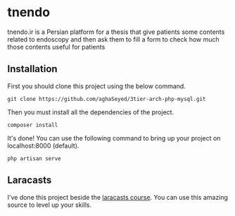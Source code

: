 # tnendo
tnendo.ir is
a Persian platform for a thesis that give patients some contents related to endoscopy and then ask them to fill a form to check how much those contents useful for patients

## Installation
First you should clone this project using the below command.

```
git clone https://github.com/aghaSeyed/3tier-arch-php-mysql.git
```

Then you must install all the dependencies of the project.

```
composer install
```

It's done! You can use the following command to bring up your project on localhost:8000 (default).

```
php artisan serve
```

## Laracasts
I've done this project beside the [laracasts course](https://laracasts.com/series/laravel-6-from-scratch). You can use
this amazing source to level up your skills.

